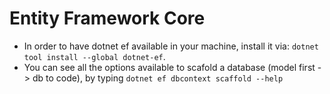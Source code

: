 # Entity Framework Core

* In order to have dotnet ef available in your machine, install it via: `dotnet tool install --global dotnet-ef`.
* You can see all the options available to scafold a database (model first -> db to code), by typing `dotnet ef dbcontext scaffold --help`



